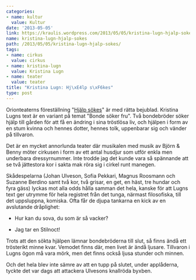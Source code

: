 ```yaml
---
categories:
- name: kultur
  value: Kultur
date: '2013-05-05'
link: https://kraulis.wordpress.com/2013/05/05/kristina-lugn-hjalp-sokes/
name: kristina-lugn-hjalp-sokes
path: /2013/05/05/kristina-lugn-hjalp-sokes/
tags:
- name: cirkus
  value: cirkus
- name: kristina-lugn
  value: Kristina Lugn
- name: teater
  value: teater
title: "Kristina Lugn: Hj\xE4lp s\xF6kes"
type: post
---
```

Orionteaterns föreställning "[Hjälp sökes](http://www.orionteatern.se/pa-scen/hjalp-sokes/)" är med rätta bejublad. Kristina Lugns text är en variant på temat "Bonde söker fru". Två bondebröder söker hjälp till gården för att få en ändring i sina tröstlösa liv, och hjälpen i form av en stum kvinna och hennes dotter, hennes tolk, uppenbarar sig och vänder på tillvaron.

Det är en mycket annorlunda teater där musikalen med musik av Björn &amp; Benny möter cirkusen i form av ett antal husdjur som utför enkla men underbara dressyrnummer. Inte trodde jag det kunde vara så spännande att se två jättestora kor i sakta mak röra sig i cirkel runt manegen.

Skådespelarna (Johan Ulveson, Sofia Pekkari, Magnus Roosmann och Suzanne Berdino samt två kor, två grisar, en get, en häst, tre hundar och fyra gäss) lyckas mot alla odds hålla samman det hela, kanske för att Lugns text ger utrymme för hela registret från det tunga, närmast filosofiska, till det uppsluppna, komiska. Ofta får de djupa tankarna en kick av en avslutande dråplighet:

- Hur kan du sova, du som är så vacker?

- Jag tar en Stilnoct!

Trots att den sökta hjälpen lämnar bondebröderna till slut, så finns ändå ett trösterikt minne kvar. Vemodet finns där, men livet är ändå ljusare. Tillvaron i Lugns ögon må vara mörk, men det finns också ljusa stunder och minnen.

Och det hela blev inte sämre av att en tupp på slutet, under applåderna, tyckte det var dags att attackera Ulvesons knallröda byxben.

